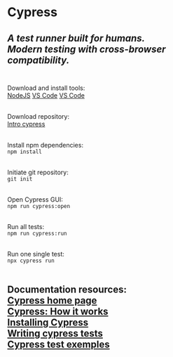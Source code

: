 # Cypress
*A test runner built for humans.*\
*Modern testing with cross-browser compatibility.*\
<br />
---

Download and install tools:\
[NodeJS](https://nodejs.org/en/download/)
[VS Code](https://code.visualstudio.com/download)
[VS Code](https://desktop.github.com/)\
<br />

Download repository:\
[Intro cypress](https://github.com/alexandrumcc/intro_cypress)\
<br />

Install npm dependencies:\
`npm install `\
<br />

Initiate git repository:\
`git init `\
<br />

Open Cypress GUI:\
`npm run cypress:open`\
<br />

Run all tests:\
`npm run cypress:run`\
<br />

Run one single test:\
`npx cypress run`\
<br />

Documentation resources:\
[Cypress home page](https://www.cypress.io/)\
[Cypress: How it works](https://www.cypress.io/how-it-works)\
[Installing Cypress](https://docs.cypress.io/guides/getting-started/installing-cypress)\
[Writing cypress tests](https://docs.cypress.io/guides/getting-started/writing-your-first-test)\
[Cypress test exemples](https://example.cypress.io/)\
<br />
---